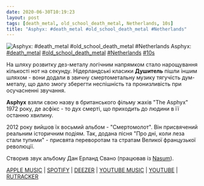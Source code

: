 ```yaml
---
date: 2020-06-30T10:19:23
layout: post
tags: [death_metal, old_school_death_metal, Netherlands, 10s]
title: "Asphyx: #death_metal #old_school_death_metal #Netherlands"
---
```

![Asphyx: #death_metal #old_school_death_metal #Netherlands](https://res.cloudinary.com/vast-space-unexplored/image/upload/q_auto,dpr_auto,w_auto/photos/photo_1009_30-06-2020_10-19-23.jpg)
Asphyx: [#death_metal](/tags/#death_metal) [#old_school_death_metal](/tags/#old_school_death_metal) [#Netherlands](/tags/#Netherlands) [#10s](/tags/#10s)

На шляху розвитку дез-металу логічним напрямком стало нарощування кількості нот на секунду. Нідерландські класики **Душитель** пішли іншим шляхом - вони додали в звичну смертометальну музику тягучість дум-металу, що дало змогу зберегти неспішність та пронизливість при осучасненні звучання.

**Asphyx** взяли свою назву в британського фільму жахів &quot;The Asphyx&quot; 1972 року, де асфікс - то дух смерті, що приходить до людини в її останню хвилину.

2012 року вийшов їх восьмий альбом - &quot;Смертомолот&quot;. Він присвячений реальним історичним подіям. Так, додана пісня &quot;Про дні, коли леза стали тупими&quot; - присвята переворотам та стратам Великої французької революції.

Створив звук альбому Дан Ерланд Свано (працював із [Nasum](/2019-11-03-nasum--grindcore-sweden-00s)).

[APPLE MUSIC](https://music.apple.com/nl/album/deathhammer/1045212115) \| [SPOTIFY](https://open.spotify.com/album/1QNXsYD0l2PlzQe6RwG3AL) \| [DEEZER](https://www.deezer.com/album/11319444?utm_source=deezer&amp;utm_content=album-11319444&amp;utm_term=1601611822_1593501165&amp;utm_medium=web) \| [YOUTUBE MUSIC](https://music.youtube.com/playlist?list=OLAK5uy_m-EDPONWDf5FEBFXpdU6KCg2CDfZLyjzg) \| [YOUTUBE](https://www.youtube.com/playlist?list=PLUIOJdJ4UrXVYWBQOlF7EQrsqNzx4g_e1) \| [RUTRACKER](https://rutracker.org/forum/viewtopic.php?t=2986097)
